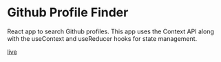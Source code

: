 # Github Profile Finder

React app to search Github profiles. This app uses the Context
API along with the useContext and useReducer hooks for state
management.

[live](https://githubfinder67823492.netlify.app/)
